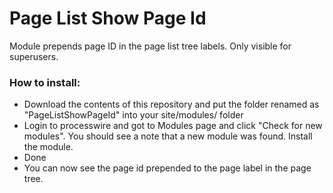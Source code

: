 # Page List Show Page Id

Module prepends page ID in the page list tree labels. Only visible for superusers. 

### How to install:

- Download the contents of this repository and put the folder renamed as "PageListShowPageId" into your site/modules/ folder
- Login to processwire and got to Modules page and click "Check for new modules". You should see a note that a new module was found. Install the module.
- Done
- You can now see the page id prepended to the page label in the page tree.